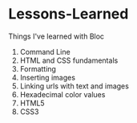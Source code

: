 # Lessons-Learned
Things I've learned with Bloc
1. Command Line
2. HTML and CSS fundamentals
3. Formatting
4. Inserting images
5. Linking urls with text and images
6. Hexadecimal color values
7. HTML5
8. CSS3

